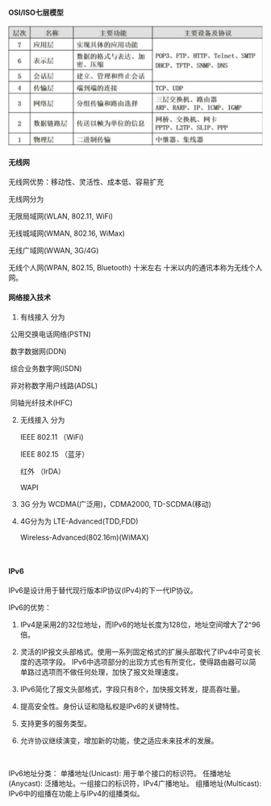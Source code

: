 #### OSI/ISO七层模型

![八章 OSI:ISO七层模](https://github.com/martin6699s/software-examination-doc/blob/master/image/%E7%AC%AC%E5%85%AB%E7%AB%A0%20OSI:ISO%E4%B8%83%E5%B1%82%E6%A8%A1%E5%9E%8B.png)

#### 无线网

无线网优势：移动性、灵活性、成本低、容易扩充

无线网分为

无限局域网(WLAN, 802.11, WiFi)

无线城域网(WMAN, 802.16, WiMax)

无线广域网(WWAN, 3G/4G)

无线个人网(WPAN,  802.15, Bluetooth)  十米左右 十米以内的通讯本称为无线个人网。

#### 网络接入技术

1. 有线接入 分为 

​     公用交换电话网络(PSTN)

​      数字数据网(DDN)

​      综合业务数字网(ISDN)

​       非对称数字用户线路(ADSL)

​       同轴光纤技术(HFC)

2. 无线接入 分为

   IEEE 802.11 （WiFi)

   IEEE 802.15 （蓝牙）

   红外 （IrDA）

   WAPI

3. 3G 分为 WCDMA(广泛用)，CDMA2000, TD-SCDMA(移动)

4. 4G分为为 LTE-Advanced(TDD,FDD)

   Wireless-Advanced(802.16m)(WiMAX)

   ​





#### IPv6

IPv6是设计用于替代现行版本IP协议(IPv4)的下一代IP协议。

IPv6的优势：
1. IPv4是采用2的32位地址，而IPv6的地址长度为128位，地址空间增大了2^96倍。

2. 灵活的IP报文头部格式。使用一系列固定格式的扩展头部取代了IPv4中可变长度的选项字段。
  IPv6中选项部分的出现方式也有所变化，使得路由器可以简单路过选项而不做任何处理，加快了报文处理速度。

3. IPv6简化了报文头部格式，字段只有8个，加快报文转发，提高吞吐量。

4. 提高安全性。身份认证和隐私权是IPv6的关键特性。

5. 支持更多的服务类型。

6. 允许协议继续演变，增加新的功能，使之适应未来技术的发展。

   ​

IPv6地址分类：
单播地址(Unicast): 用于单个接口的标识符。
任播地址(Anycast): 泛播地址。一组接口的标识符，IPv4广播地址。
组播地址(Multicast): IPv6中的组播在功能上与IPv4的组播类似。
